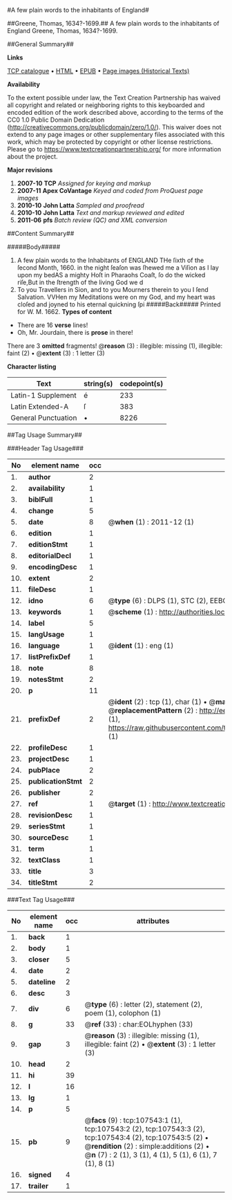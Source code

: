 #A few plain words to the inhabitants of England#

##Greene, Thomas, 1634?-1699.##
A few plain words to the inhabitants of England
Greene, Thomas, 1634?-1699.

##General Summary##

**Links**

[TCP catalogue](http://www.ota.ox.ac.uk/tcp/)  • 
[HTML](http://tei.it.ox.ac.uk/tcp/Texts-HTML/free/A42/A42006.html)  • 
[EPUB](http://tei.it.ox.ac.uk/tcp/Texts-EPUB/free/A42/A42006.epub) • 
[Page images (Historical Texts)](https://historicaltexts.jisc.ac.uk/eebo-18420728e)

**Availability**

To the extent possible under law, the Text Creation Partnership has waived all copyright and related or neighboring rights to this keyboarded and encoded edition of the work described above, according to the terms of the CC0 1.0 Public Domain Dedication (http://creativecommons.org/publicdomain/zero/1.0/). This waiver does not extend to any page images or other supplementary files associated with this work, which may be protected by copyright or other license restrictions. Please go to https://www.textcreationpartnership.org/ for more information about the project.

**Major revisions**

1. __2007-10__ __TCP__ *Assigned for keying and markup*
1. __2007-11__ __Apex CoVantage__ *Keyed and coded from ProQuest page images*
1. __2010-10__ __John Latta__ *Sampled and proofread*
1. __2010-10__ __John Latta__ *Text and markup reviewed and edited*
1. __2011-06__ __pfs__ *Batch review (QC) and XML conversion*

##Content Summary##

#####Body#####

1. A few plain words to the Inhabitants of ENGLAND
THe ſixth of the ſecond Month, 1660. in the night ſeaſon was ſhewed me a Viſion as I lay upon my bedAS a mighty Hoſt in Pharaohs Coaſt, ſo do the wicked riſe,But in the ſtrength of the living God we d
1. To you Travellers in Sion, and to you Mourners therein to you I ſend Salvation.
VVHen my Meditations were on my God, and my heart was cloſed and joyned to his eternal quickning ſpi
#####Back#####
Printed for W. M. 1662.
**Types of content**

  * There are 16 **verse** lines!
  * Oh, Mr. Jourdain, there is **prose** in there!

There are 3 **omitted** fragments! 
 @__reason__ (3) : illegible: missing (1), illegible: faint (2)  •  @__extent__ (3) : 1 letter (3)

**Character listing**


|Text|string(s)|codepoint(s)|
|---|---|---|
|Latin-1 Supplement|é|233|
|Latin Extended-A|ſ|383|
|General Punctuation|•|8226|

##Tag Usage Summary##

###Header Tag Usage###

|No|element name|occ|attributes|
|---|---|---|---|
|1.|__author__|2||
|2.|__availability__|1||
|3.|__biblFull__|1||
|4.|__change__|5||
|5.|__date__|8| @__when__ (1) : 2011-12 (1)|
|6.|__edition__|1||
|7.|__editionStmt__|1||
|8.|__editorialDecl__|1||
|9.|__encodingDesc__|1||
|10.|__extent__|2||
|11.|__fileDesc__|1||
|12.|__idno__|6| @__type__ (6) : DLPS (1), STC (2), EEBO-CITATION (1), OCLC (1), VID (1)|
|13.|__keywords__|1| @__scheme__ (1) : http://authorities.loc.gov/ (1)|
|14.|__label__|5||
|15.|__langUsage__|1||
|16.|__language__|1| @__ident__ (1) : eng (1)|
|17.|__listPrefixDef__|1||
|18.|__note__|8||
|19.|__notesStmt__|2||
|20.|__p__|11||
|21.|__prefixDef__|2| @__ident__ (2) : tcp (1), char (1)  •  @__matchPattern__ (2) : ([0-9\-]+):([0-9IVX]+) (1), (.+) (1)  •  @__replacementPattern__ (2) : http://eebo.chadwyck.com/downloadtiff?vid=$1&page=$2 (1), https://raw.githubusercontent.com/textcreationpartnership/Texts/master/tcpchars.xml#$1 (1)|
|22.|__profileDesc__|1||
|23.|__projectDesc__|1||
|24.|__pubPlace__|2||
|25.|__publicationStmt__|2||
|26.|__publisher__|2||
|27.|__ref__|1| @__target__ (1) : http://www.textcreationpartnership.org/docs/. (1)|
|28.|__revisionDesc__|1||
|29.|__seriesStmt__|1||
|30.|__sourceDesc__|1||
|31.|__term__|1||
|32.|__textClass__|1||
|33.|__title__|3||
|34.|__titleStmt__|2||


###Text Tag Usage###

|No|element name|occ|attributes|
|---|---|---|---|
|1.|__back__|1||
|2.|__body__|1||
|3.|__closer__|5||
|4.|__date__|2||
|5.|__dateline__|2||
|6.|__desc__|3||
|7.|__div__|6| @__type__ (6) : letter (2), statement (2), poem (1), colophon (1)|
|8.|__g__|33| @__ref__ (33) : char:EOLhyphen (33)|
|9.|__gap__|3| @__reason__ (3) : illegible: missing (1), illegible: faint (2)  •  @__extent__ (3) : 1 letter (3)|
|10.|__head__|2||
|11.|__hi__|39||
|12.|__l__|16||
|13.|__lg__|1||
|14.|__p__|5||
|15.|__pb__|9| @__facs__ (9) : tcp:107543:1 (1), tcp:107543:2 (2), tcp:107543:3 (2), tcp:107543:4 (2), tcp:107543:5 (2)  •  @__rendition__ (2) : simple:additions (2)  •  @__n__ (7) : 2 (1), 3 (1), 4 (1), 5 (1), 6 (1), 7 (1), 8 (1)|
|16.|__signed__|4||
|17.|__trailer__|1||

